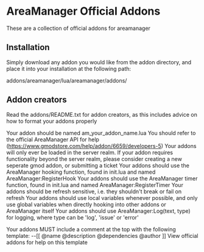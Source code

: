 # AreaManager Official Addons

These are a collection of official addons for areamanager

## Installation

Simply download any addon you would like from the addon directory, and place it into your installation at the following path:

addons/areamanager/lua/areamanager/addons/

## Addon creators

Read the addons/README.txt for addon creators, as this includes advice on how to format your addons properly

Your addon should be named am_your_addon_name.lua
You should refer to the official AreaManager API for help (https://www.gmodstore.com/help/addon/6659/developers-5)
Your addons will only ever be loaded in the server realm. If your addon requires functionality beyond the server realm, please consider creating a new seperate gmod addon, or submitting a ticket
Your addons should use the AreaManager hooking function, found in init.lua and named AreaManager:RegisterHook
Your addons should use the AreaManager timer function, found in init.lua and named AreaManager:RegisterTimer
Your addons should be refresh sensitive, i.e. they shouldn't break or fail on refresh
Your addons should use local variables whenever possible, and only use global variables when directly hooking into other addons or AreaManager itself
Your addons should use AreaManager:Log(text, type) for logging, where type can be 'log', 'issue' or 'error'

Your addons MUST include a comment at the top with the following template:
--[[
	@name
	@description
	@dependencies
	@author
]]
View official addons for help on this template